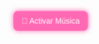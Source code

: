 <!DOCTYPE html>
<html lang="es">
<head>
  <meta charset="UTF-8">
  <title>🌸 Proyecto Primavera</title>
  <meta name="viewport" content="width=device-width, initial-scale=1.0">
  <style>
    * {
      margin: 0;
      padding: 0;
      box-sizing: border-box;
    }

    body {
      font-family: 'Segoe UI', sans-serif;
      overflow: hidden;
      height: 100vh;
      background: #fff0f5;
      display: flex;
      align-items: center;
      justify-content: center;
      color: white;
    }

    .hidden {
      display: none;
    }

    .fade-in {
      animation: fadeIn 2s ease-in-out forwards;
    }

    @keyframes fadeIn {
      from { opacity: 0; transform: scale(0.8); }
      to { opacity: 1; transform: scale(1); }
    }

    .centered {
      position: absolute;
      text-align: center;
      padding: 20px;
    }

    .frase {
      font-size: 2em;
      color: #ff4081;
      animation: aparecer 2s ease-in-out;
    }

    .serendipia {
      font-size: 3em;
      font-weight: bold;
      color: #ff66b2;
      animation: aparecer 2s ease-in-out;
    }

    @keyframes aparecer {
      from { opacity: 0; transform: translateY(30px); }
      to { opacity: 1; transform: translateY(0); }
    }

    .corazones {
      position: absolute;
      width: 100%;
      height: 100%;
      pointer-events: none;
      overflow: hidden;
    }

    .corazon {
      position: absolute;
      font-size: 2em;
      opacity: 0.6;
      animation: flotar 8s infinite ease-in;
    }

    @keyframes flotar {
      0% {
        transform: translateY(100vh) scale(1);
        opacity: 1;
      }
      100% {
        transform: translateY(-10vh) scale(1.5);
        opacity: 0;
      }
    }

    #girasol-container {
      position: absolute;
      top: 0;
      left: 0;
      background: black;
      color: white;
      width: 100vw;
      height: 100vh;
      display: none;
      flex-direction: column;
      align-items: center;
      justify-content: center;
      padding: 20px;
    }

    .header-text {
      color: white;
      font-size: 1.2em;
      margin-bottom: 30px;
      text-align: center;
      animation: aparecer 2s ease-in-out;
    }

    svg {
      width: 350px;
      height: 350px;
    }

    .petalo {
      fill: none;
      stroke: yellow;
      stroke-width: 1;
      opacity: 0.8;
      animation: girar 20s linear infinite;
      transform-origin: center;
    }

    @keyframes girar {
      from { transform: rotate(0deg); }
      to { transform: rotate(360deg); }
    }

    .centro {
      fill: brown;
      animation: latir 2s infinite;
    }

    @keyframes latir {
      0%, 100% { transform: scale(1); }
      50% { transform: scale(1.1); }
    }

.tallo {
      width: 30px;
      height: 200px;
      background: green;
      margin: 0 auto;
      margin-top: -40px;
      animation: crecer 2s ease-out forwards;
      transform: scaleY(0);
      transform-origin: top;
    }

    @keyframes crecer {
      from { transform: scaleY(0); }
      to { transform: scaleY(1); }
    }

    .flor {
      opacity: 0;
      animation: aparecerFlor 3s ease-in-out forwards;
      animation-delay: 1s;
      user-select: none;
    }

    @keyframes aparecerFlor {
      from { opacity: 0; transform: scale(0.5) rotate(-30deg); }
      to { opacity: 1; transform: scale(1) rotate(0deg); }
    }

    audio {
      display: none;
    }

    /* Botón para activar música */
    #activarMusica {
      position: absolute;
      top: 20px;
      right: 20px;
      z-index: 20;
      padding: 10px 15px;
      background: #ff69b4;
      color: white;
      border: none;
      border-radius: 8px;
      font-size: 1em;
      cursor: pointer;
      user-select: none;
      box-shadow: 0 0 10px #ff69b4;
      transition: background 0.3s;
    }
    #activarMusica:hover {
      background: #ff85c1;
    }
  </style>
</head>
<body>

  <!-- Botón para activar música manualmente -->
  <button id="activarMusica" aria-label="Activar música">🎵 Activar Música</button>

  <!-- 🎵 Música -->
  <audio id="musica" loop>
    <source src="https://cdn.pixabay.com/audio/2022/03/15/audio_b1695b48e1.mp3" type="audio/mp3" />
    Tu navegador no soporta audio.
  </audio>

  <!-- 🌸 ETAPA 1 -->
  <div class="centered frase" id="etapa1">
    🌸 Para la chica más linda que el destino me regaló 💖
  </div>

  <!-- 💫 ETAPA 2 -->
  <div class="centered serendipia hidden" id="etapa2">
    💫 SERENDIPIA 💫
  </div>

  <!-- 💖 Corazones flotantes -->
  <div class="corazones" id="corazones"></div>

  <!-- 🌻 ETAPA 3: FLOR -->
  <div id="girasol-container">
    <div class="header-text">
      🌼 Para vos con amor 🌼
    </div>
    <div class="flor">
      <svg viewBox="0 0 400 400" xmlns="http://www.w3.org/2000/svg">
        <g transform="translate(200,200)" id="petalos"></g>
        <circle class="centro" cx="200" cy="200" r="40" />
      </svg>
      <div class="tallo"></div>
    </div>
  </div>

  <!-- 🎯 SCRIPT -->
  <script>
    // 💖 Corazones flotantes
    const corazonesContainer = document.getElementById('corazones');
    const emojis = ['💖','💘','💕','❤️','🌸','💗','💞','🌷'];
    for (let i = 0; i < 25; i++) {
      const c = document.createElement('div');
      c.className = 'corazon';
      c.style.left = Math.random() * 100 + 'vw';
      c.style.animationDelay = (Math.random() * 8) + 's';
      c.innerText = emojis[Math.floor(Math.random() * emojis.length)];
      corazonesContainer.appendChild(c);
    }

    // 🕒 Transiciones automáticas
    setTimeout(() => {
      document.getElementById('etapa1').classList.add('hidden');
      document.getElementById('etapa2').classList.remove('hidden');
      document.getElementById('etapa2').classList.add('fade-in');
    }, 5000);

    setTimeout(() => {
      document.getElementById('etapa2').classList.add('hidden');
      document.getElementById('corazones').classList.add('hidden');
      document.getElementById('girasol-container').style.display = 'flex';
      generarFlor();
    }, 8000);

    // 🌻 Flor dinámica
    function generarFlor() {
      const svgNS = "http://www.w3.org/2000/svg";
      const group = document.getElementById("petalos");

      const numPetalos = 18; // número de pétalos

      for (let i = 0; i < numPetalos; i++) {
        for (let k = 0; k < 12; k++) {
          const petalo = document.createElementNS(svgNS, "ellipse");
          petalo.setAttribute("cx", 0);
          petalo.setAttribute("cy", -100);
          petalo.setAttribute("rx", 25 + k);
          petalo.setAttribute("ry", 80 + k*2);
          petalo.setAttribute("class", "petalo");
          petalo.setAttribute("transform", `rotate(${(360/numPetalos) * i})`);
          group.appendChild(petalo);
        }
      }
    }
  </script>

</body>
</html>
